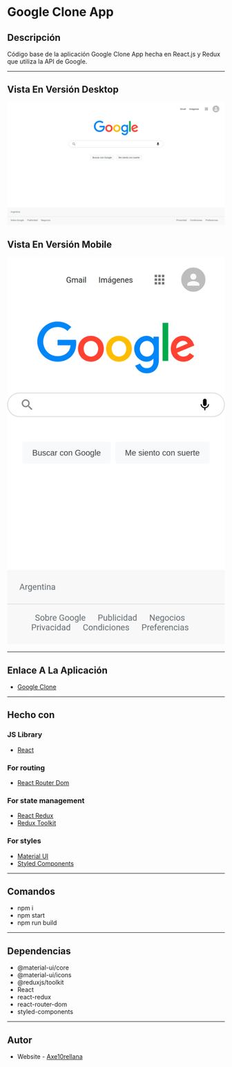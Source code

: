 # Google Clone App

## Descripción

Código base de la aplicación Google Clone App hecha en React.js y Redux que utiliza la API de Google.

---

## Vista En Versión Desktop

![Vista_En_Versión_Desktop](src/assets/desktop-preview.jpg)

## Vista En Versión Mobile

![Vista_En_Versión_Mobile](src/assets/mobile-design.jpg)

---

## Enlace A La Aplicación

- [Google Clone](https://axe10rellanaclondegoogle.netlify.app/#/)

---

## Hecho con

### JS Library
- [React](https://react.dev/)

### For routing
- [React Router Dom](https://reactrouter.com/en/main)

### For state management
- [React Redux](https://react-redux.js.org/)
- [Redux Toolkit](https://redux-toolkit.js.org/)

### For styles
- [Material UI](https://mui.com/)
- [Styled Components](https://styled-components.com/) 

---

## Comandos

- npm i
- npm start
- npm run build

---

## Dependencias

- @material-ui/core
- @material-ui/icons
- @reduxjs/toolkit
- React
- react-redux
- react-router-dom
- styled-components

---

## Autor

- Website - [Axe10rellana](https://axe10rellana.github.io/portafolio/portafolio/)

